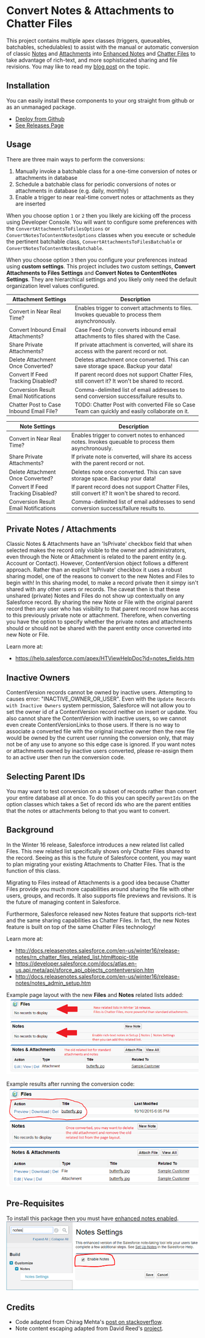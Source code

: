 Convert Notes & Attachments to Chatter Files
============================================

This project contains multiple apex classes (triggers, queueables, batchables, schedulables) to assist with the manual or automatic conversion of
classic [Notes](https://developer.salesforce.com/docs/atlas.en-us.api.meta/api/sforce_api_objects_note.htm) and [Attachments](https://developer.salesforce.com/docs/atlas.en-us.api.meta/api/sforce_api_objects_attachment.htm)
into [Enhanced Notes](https://developer.salesforce.com/docs/atlas.en-us.api.meta/api/sforce_api_objects_contentnote.htm) and [Chatter Files](https://developer.salesforce.com/docs/atlas.en-us.api.meta/api/sforce_api_objects_contentversion.htm)
to take advantage of rich-text, and more sophisticated sharing and file revisions.
You may like to read my [blog post](https://douglascayers.wordpress.com/2015/10/10/salesforce-convert-attachments-to-chatter-files/) on the topic.


Installation
------------
You can easily install these components to your org straight from github or as an unmanaged package.
* [Deploy from Github](https://githubsfdeploy.herokuapp.com)
* [See Releases Page](https://github.com/DouglasCAyers/sfdc-convert-attachments-to-chatter-files/releases)


Usage
-----
There are three main ways to perform the conversions:
1. Manually invoke a batchable class for a one-time conversion of notes or attachments in database
2. Schedule a batchable class for periodic conversions of notes or attachments in database (e.g. daily, monthly)
3. Enable a trigger to near real-time convert notes or attachments as they are inserted

When you choose option `1` or `2` then you likely are kicking off the process using Developer Console.
You will want to configure some preferences with the `ConvertAttachmentsToFilesOptions` or `ConvertNotesToContentNotesOptions` classes
when you execute or schedule the pertinent batchable class, `ConvertAttachmentsToFilesBatchable` or `ConvertNotesToContentNotesBatchable`.

When you choose option `3` then you configure your preferences instead using **custom settings**.
This project includes two custom settings, **Convert Attachments to Files Settings** and **Convert Notes to ContentNotes Settings**.
They are hierarchical settings and you likely only need the default organization level values configured.

|Attachment Settings                     |Description                                                                                      |
|----------------------------------------|-------------------------------------------------------------------------------------------------|
|Convert in Near Real Time?              |Enables trigger to convert attachments to files. Invokes queuable to process them asynchronously.|
|Convert Inbound Email Attachments?      |Case Feed Only: converts inbound email attachments to files shared with the Case.                |
|Share Private Attachments?              |If private attachment is converted, will share its access with the parent record or not.         |
|Delete Attachment Once Converted?       |Deletes attachment once converted. This can save storage space. Backup your data!                |
|Convert If Feed Tracking Disabled?      |If parent record does not support Chatter Files, still convert it? It won't be shared to record. |
|Conversion Result Email Notifications   |Comma-delimited list of email addresses to send conversion success/failure results to.           |
|Chatter Post to Case Inbound Email File?|TODO: Chatter Post with converted File so Case Team can quickly and easily collaborate on it.    |


|Note Settings                           |Description                                                                                         |
|----------------------------------------|----------------------------------------------------------------------------------------------------|
|Convert in Near Real Time?              |Enables trigger to convert notes to enhanced notes. Invokes queuable to process them asynchronously.|
|Share Private Attachments?              |If private note is converted, will share its access with the parent record or not.                  |
|Delete Attachment Once Converted?       |Deletes note once converted. This can save storage space. Backup your data!                         |
|Convert If Feed Tracking Disabled?      |If parent record does not support Chatter Files, still convert it? It won't be shared to record.    |
|Conversion Result Email Notifications   |Comma-delimited list of email addresses to send conversion success/failure results to.              |


Private Notes / Attachments
---------------------------
Classic Notes & Attachments have an 'IsPrivate' checkbox field that when selected
makes the record only visible to the owner and administrators, even through the
Note or Attachment is related to the parent entity (e.g. Account or Contact).
However, ContentVersion object follows a different approach. Rather than an
explicit 'IsPrivate' checkbox it uses a robust sharing model, one of the reasons
to convert to the new Notes and Files to begin with! In this sharing model, to
make a record private then it simpy isn't shared with any other users or records.
The caveat then is that these unshared (private) Notes and Files do not show up
contextually on any Salesforce record. By sharing the new Note or File with the
original parent record then any user who has visibility to that parent record now
has access to this previously private note or attachment. Therefore, when converting
you have the option to specify whether the private notes and attachments should
or should not be shared with the parent entity once converted into new Note or File.

Learn more at:
* https://help.salesforce.com/apex/HTViewHelpDoc?id=notes_fields.htm


Inactive Owners
---------------
ContentVersion records cannot be owned by inactive users.
Attempting to causes error: "INACTIVE_OWNER_OR_USER".
Even with the `Update Records with Inactive Owners` system permission,
Salesforce will not allow you to set the owner id of a ContentVersion record
neither on insert or update. You also cannot share the ContentVersion with inactive users,
so we cannot even create ContentVersionLinks to those users.
If there is no way to associate a converted file with the original inactive owner
then the new file would be owned by the current user running the conversion only,
that may not be of any use to anyone so this edge case is ignored.
If you want notes or attachments owned by inactive users converted, please re-assign them
to an active user then run the conversion code.


Selecting Parent IDs
--------------------
You may want to test conversion on a subset of records rather than convert
your entire database all at once. To do this you can specify `parentIds` on the
option classes which takes a Set of record ids who are the parent entities
that the notes or attachments belong to that you want to convert.


Background
----------
In the Winter 16 release, Salesforce introduces a new related list called Files.
This new related list specifically shows only Chatter Files shared to the record.
Seeing as this is the future of Salesforce content, you may want to plan migrating
your existing Attachments to Chatter Files. That is the function of this class.

Migrating to Files instead of Attachments is a good idea because Chatter Files
provide you much more capabilities around sharing the file with other users, groups, and records.
It also supports file previews and revisions. It is the future of managing content in Salesforce.

Furthermore, Salesforce released new Notes feature that supports rich-text and the same sharing capabilities as Chatter Files.
In fact, the new Notes feature is built on top of the same Chatter Files technology!

Learn more at:
* http://docs.releasenotes.salesforce.com/en-us/winter16/release-notes/rn_chatter_files_related_list.htm#topic-title
* https://developer.salesforce.com/docs/atlas.en-us.api.meta/api/sforce_api_objects_contentversion.htm
* http://docs.releasenotes.salesforce.com/en-us/winter16/release-notes/notes_admin_setup.htm

Example page layout with the new **Files** and **Notes** related lists added:
![screenshot](/images/related-lists-pre-conversion.png)

Example results after running the conversion code:
![screenshot](/images/related-lists-post-conversion.png)


Pre-Requisites
--------------
To install this package then you must have [enhanced notes enabled](http://docs.releasenotes.salesforce.com/en-us/winter16/release-notes/notes_admin_setup.htm).
![screenshot](/images/notes-settings.png)


Credits
-------
* Code adapted from Chirag Mehta's [post on stackoverflow](http://stackoverflow.com/questions/11395148/related-content-stored-in-which-object-how-to-create-related-content-recor).
* Note content escaping adapted from David Reed's [project](https://github.com/davidmreed/DMRNoteAttachmentImporter).